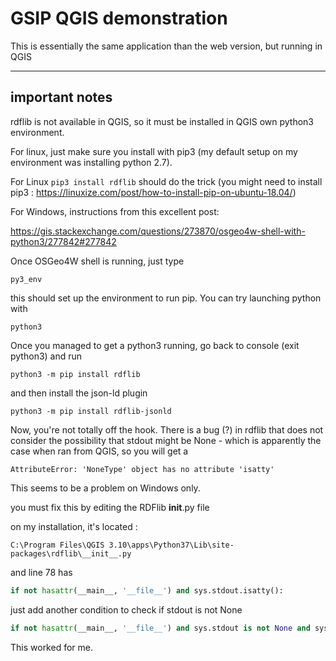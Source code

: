 # GSIP QGIS demonstration

This is essentially the same application than the web version, but running in QGIS

----

## important notes


rdflib is not available in QGIS, so it must be installed in QGIS own python3 environment.

For linux, just make sure you install with pip3 (my default setup on my environment was installing python 2.7).

For Linux `pip3 install rdflib` should do the trick (you might need to install pip3 : https://linuxize.com/post/how-to-install-pip-on-ubuntu-18.04/) 

For Windows, instructions from this excellent post:

https://gis.stackexchange.com/questions/273870/osgeo4w-shell-with-python3/277842#277842

Once OSGeo4W shell is running, just type

`py3_env`

this should set up the environment to run pip. You can try launching python with
 
 `python3`
 
Once you managed to get a python3 running, go back to console (exit python3) and run

`python3 -m pip install rdflib`

and then install the json-ld plugin

`python3 -m pip install rdflib-jsonld`

Now, you're not totally off the hook.  There is a bug (?) in rdflib that does not consider the possibility that stdout might be None - which is apparently the case when ran from QGIS, so you will get a

`AttributeError: 'NoneType' object has no attribute 'isatty' `

This seems to be a problem on Windows only.

you must fix this by editing the RDFlib  __init__.py file

on my installation, it's located :

`C:\Program Files\QGIS 3.10\apps\Python37\Lib\site-packages\rdflib\__init__.py`

and line 78 has

```python
if not hasattr(__main__, '__file__') and sys.stdout.isatty():
```

just add another condition to check if stdout is not None

```python
if not hasattr(__main__, '__file__') and sys.stdout is not None and sys.stdout.isatty():
```
This worked for me.








